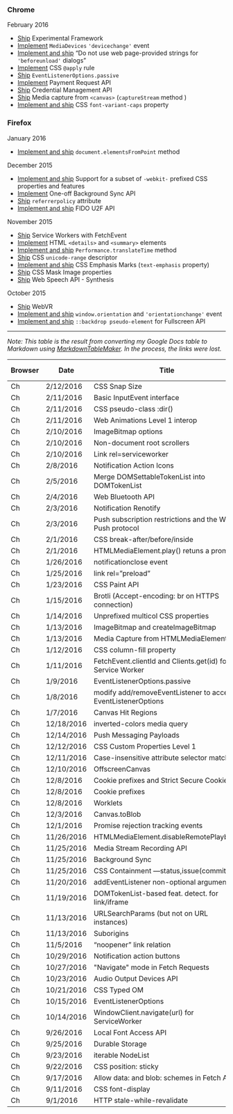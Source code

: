 ### Chrome

February 2016
- [Ship](https://groups.google.com/a/chromium.org/d/msg/blink-dev/yEdXn35VwVw/H9BSdwYhDgAJ) Experimental Framework
- [Implement](https://groups.google.com/a/chromium.org/d/msg/blink-dev/wdSV0zUuvJQ/Jd7p_mAIDgAJ) `MediaDevices` `'devicechange'` event
- [Implement and ship](https://groups.google.com/a/chromium.org/d/msg/blink-dev/YIH8CoYVGSg/Di7TsljXDQAJ) “Do not use web page-provided strings for `'beforeunload'` dialogs”
- [Implement](https://groups.google.com/a/chromium.org/d/msg/blink-dev/Wc71ungGdn4/3Ix2IjnkDQAJ) CSS `@apply` rule
- [Ship](https://groups.google.com/a/chromium.org/d/msg/blink-dev/8hsz3bOFBpY/kUHDGmTPDQAJ) `EventListenerOptions.passive`
- [Implement](https://groups.google.com/a/chromium.org/d/msg/blink-dev/gbSs15ZSWtA/JFU3H7fTDQAJ) Payment Request API
- [Ship](https://groups.google.com/a/chromium.org/d/msg/blink-dev/7ouLjWzcjb0/E7YWD1KrDQAJ) Credential Management API
- [Ship](https://groups.google.com/a/chromium.org/d/msg/blink-dev/mOWCmoEFfS8/VHYbbaohDQAJ) Media capture from `<canvas>` (`captureStream` method )
- [Implement and ship](https://groups.google.com/a/chromium.org/d/msg/blink-dev/LIqrS6y7AiU/tkcDvyMdDQAJ) CSS `font-variant-caps` property

### Firefox

January 2016
- [Implement and ship](https://groups.google.com/d/msg/mozilla.dev.platform/Hcudhkexz8A/YvafGQcnAgAJ) `document.elementsFromPoint` method

December 2015
- [Implement and ship](https://groups.google.com/d/msg/mozilla.dev.platform/969k-Iryiyo/LsqkHKZ0BAAJ) Support for a subset of `-webkit-` prefixed CSS properties and features
- [Implement](https://groups.google.com/d/msg/mozilla.dev.platform/cTAnBeZFtUE/kx0I4UC-AQAJ) One-off Background Sync API
- [Ship](https://groups.google.com/d/msg/mozilla.dev.platform/TXFImc_r9Jo/iW_5u0ICCwAJ) `referrerpolicy` attribute
- [Implement and ship](https://groups.google.com/d/msg/mozilla.dev.platform/IVGEJnQW3Uo/Eu5tvyLmCgAJ) FIDO U2F API

November 2015
- [Ship](https://groups.google.com/d/msg/mozilla.dev.platform/2gn7ywXZ6e4/5R6JdndvBwAJ) Service Workers with FetchEvent
- [Implement](https://groups.google.com/d/msg/mozilla.dev.platform/b0UMDIasfq8/tW49QLgCBwAJ) HTML `<details>` and `<summary>` elements
- [Implement and ship](https://groups.google.com/d/msg/mozilla.dev.platform/Udt3psYNFuY/7qDFZK8sBwAJ) `Performance.translateTime` method
- [Ship](https://groups.google.com/d/msg/mozilla.dev.platform/QFJO6aqQwIs/Miln8pb4BgAJ) CSS `unicode-range` descriptor
- [Implement and ship](https://groups.google.com/d/msg/mozilla.dev.platform/uWyfl_szAcw/y-2EsjRhBgAJ) CSS Emphasis Marks (`text-emphasis` property)
- [Ship](https://groups.google.com/d/msg/mozilla.dev.platform/P6_ADO2sOxE/48RwgUE4BAAJ) CSS Mask Image properties
- [Ship](https://groups.google.com/d/msg/mozilla.dev.platform/bRDUCA4tb84/_c1Ch4T2AQAJ) Web Speech API - Synthesis

October 2015
- [Ship](https://groups.google.com/d/msg/mozilla.dev.platform/BeVaHGEgZNA/vIVnbrLgBwAJ) WebVR 
- [Implement and ship](https://groups.google.com/d/msg/mozilla.dev.platform/N3i7Yc2UpR0/huNQI2fVBQAJ) `window.orientation` and `'orientationchange'` event
- [Implement and ship](https://groups.google.com/d/msg/mozilla.dev.platform/pH98pOjGgX4/u1D_zBiVBAAJ) `::backdrop pseudo-element` for Fullscreen API

***

*Note: This table is the result from converting my Google Docs table to Markdown using [MarkdownTableMaker](https://github.com/pffy/googledocs-addon-markdowntablefive). In the process, the links were lost.*

| Browser | Date | Title | Implement | Ship | Link to discussion |
|  ------ | ------ | ------ | :------: | :------: | ------ |
|  Ch | 2/12/2016 | CSS Snap Size | I |  | disc |
|  Ch | 2/11/2016 | Basic InputEvent interface | I | S | disc |
|  Ch | 2/11/2016 | CSS pseudo-class :dir() | I | S | disc |
|  Ch | 2/11/2016 | Web Animations Level 1 interop |  | S | disc |
|  Ch | 2/10/2016 | ImageBitmap options | I |  | disc |
|  Ch | 2/10/2016 | Non-document root scrollers | I |  | disc |
|  Ch | 2/10/2016 | Link rel=serviceworker | I |  | disc |
|  Ch | 2/8/2016 | Notification Action Icons | I | S | disc |
|  Ch | 2/5/2016 | Merge DOMSettableTokenList into DOMTokenList | I | S | disc |
|  Ch | 2/4/2016 | Web Bluetooth API |  | E | disc |
|  Ch | 2/3/2016 | Notification Renotify | I | S | disc |
|  Ch | 2/3/2016 | Push subscription restrictions and the Web Push protocol | I |  | disc |
|  Ch | 2/1/2016 | CSS break-after/before/inside | I |  | disc |
|  Ch | 2/1/2016 | HTMLMediaElement.play() retuns a promise | I | S | disc |
|  Ch | 1/26/2016 | notificationclose event | I | S | disc |
|  Ch | 1/25/2016 | link rel=”preload” |  | S | disc |
|  Ch | 1/23/2016 | CSS Paint API | I |  | disc |
|  Ch | 1/15/2016 | Brotli (Accept-encoding: br on HTTPS connection) |  | S | disc |
|  Ch | 1/14/2016 | Unprefixed multicol CSS properties |  | S | disc |
|  Ch | 1/13/2016 | ImageBitmap and createImageBitmap |  | S | disc |
|  Ch | 1/13/2016 | Media Capture from HTMLMediaElement | I |  | disc |
|  Ch | 1/12/2016 | CSS column-fill property | I | S | disc |
|  Ch | 1/11/2016 | FetchEvent.clientId and Clients.get(id) for Service Worker | I | S | disc |
|  Ch | 1/9/2016 | EventListenerOptions.passive | I |  | disc |
|  Ch | 1/8/2016 | modify add/removeEventListener to accept EventListenerOptions |  | S | disc |
|  Ch | 1/7/2016 | Canvas Hit Regions |  | S | disc |
|  Ch | 12/18/2016 | inverted-colors media query | I | S | disc |
|  Ch | 12/14/2016 | Push Messaging Payloads |  | S | disc |
|  Ch | 12/12/2016 | CSS Custom Properties Level 1 |  | S | disc |
|  Ch | 12/11/2016 | Case-insensitive attribute selector matching |  | S | disc |
|  Ch | 12/10/2016 | OffscreenCanvas | I |  | disc |
|  Ch | 12/8/2016 | Cookie prefixes and Strict Secure Cookies | I | S | disc |
|  Ch | 12/8/2016 | Cookie prefixes |  | S | disc |
|  Ch | 12/8/2016 | Worklets | I |  | disc |
|  Ch | 12/3/2016 | Canvas.toBlob |  | S | disc |
|  Ch | 12/1/2016 | Promise rejection tracking events |  | S | disc |
|  Ch | 11/26/2016 | HTMLMediaElement.disableRemotePlayback | I | S | disc |
|  Ch | 11/25/2016 | Media Stream Recording API |  | S | disc |
|  Ch | 11/25/2016 | Background Sync |  | S | disc |
|  Ch | 11/25/2016 | CSS Containment —status,issue(commited) | I |  | disc |
|  Ch | 11/20/2016 | addEventListener non-optional arguments | I | S | disc |
|  Ch | 11/19/2016 | DOMTokenList-based feat. detect. for link/iframe | I | S | disc |
|  Ch | 11/13/2016 | URLSearchParams (but not on URL instances) | I | S | disc |
|  Ch | 11/13/2016 | Suborigins | I |  | disc |
|  Ch | 11/5/2016 | “noopener” link relation | I | S | disc→disc |
|  Ch | 10/29/2016 | Notification action buttons |  | S | disc |
|  Ch | 10/27/2016 | "Navigate" mode in Fetch Requests | I | S | disc |
|  Ch | 10/23/2016 | Audio Output Devices API |  | S | disc(demo) |
|  Ch | 10/21/2016 | CSS Typed OM | I |  | disc |
|  Ch | 10/15/2016 | EventListenerOptions | I |  | disc |
|  Ch | 10/14/2016 | WindowClient.navigate(url) for ServiceWorker |  | S | disc |
|  Ch | 9/26/2016 | Local Font Access API |  | S | disc(explainer) |
|  Ch | 9/25/2016 | Durable Storage |  | S | disc(demo) |
|  Ch | 9/23/2016 | iterable NodeList | I |  | disc |
|  Ch | 9/22/2016 | CSS position: sticky | I |  | disc |
|  Ch | 9/17/2016 | Allow data: and blob: schemes in Fetch API | I | S | disc |
|  Ch | 9/11/2016 | CSS font-display | I |  | discstatus |
|  Ch | 9/1/2016 | HTTP stale-while-revalidate |  | S | disc |
